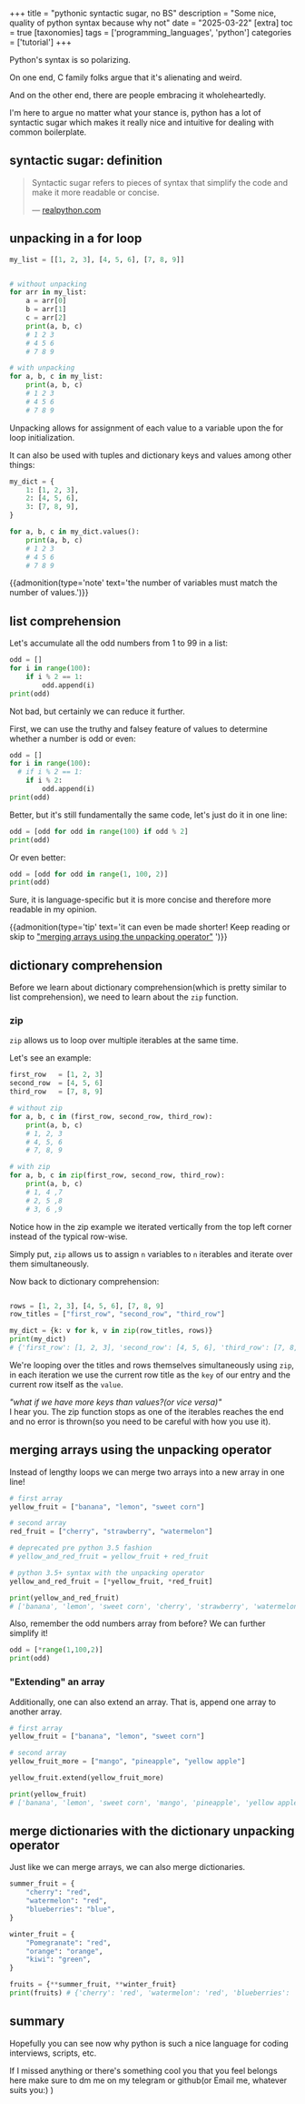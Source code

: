 +++
title = "pythonic syntactic sugar, no BS"
description = "Some nice, quality of python syntax because why not"
date = "2025-03-22"
[extra]
toc = true
[taxonomies]
tags = ['programming_languages', 'python']
categories = ['tutorial']
+++

Python's syntax is so polarizing.

On one end, C family folks argue that it's alienating and weird.

And on the other end, there are people embracing it wholeheartedly.

I'm here to argue no matter what your stance is, python has a lot of syntactic sugar which makes it really nice and intuitive for dealing with common boilerplate.

## syntactic sugar: definition

> Syntactic sugar refers to pieces of syntax that simplify the code and make it more readable or concise.
>
> — [realpython.com](realpython.com)

## unpacking in a for loop

```python
my_list = [[1, 2, 3], [4, 5, 6], [7, 8, 9]]


# without unpacking
for arr in my_list:
    a = arr[0]
    b = arr[1]
    c = arr[2]
    print(a, b, c)
    # 1 2 3
    # 4 5 6
    # 7 8 9

# with unpacking
for a, b, c in my_list:
    print(a, b, c)
    # 1 2 3
    # 4 5 6
    # 7 8 9
```

Unpacking allows for assignment of each value to a variable upon the for loop initialization.

It can also be used with tuples and dictionary keys and values among other things:

```python
my_dict = {
    1: [1, 2, 3],
    2: [4, 5, 6],
    3: [7, 8, 9],
}

for a, b, c in my_dict.values():
    print(a, b, c)
    # 1 2 3
    # 4 5 6
    # 7 8 9
```

{{admonition(type='note' text='the number of variables must match the number of values.')}}

## list comprehension

Let's accumulate all the odd numbers from 1 to 99 in a list:

```python
odd = []
for i in range(100):
    if i % 2 == 1:
        odd.append(i)
print(odd)
```

Not bad, but certainly we can reduce it further.

First, we can use the truthy and falsey feature of values to determine whether a number is odd or even:

```python
odd = []
for i in range(100):
  # if i % 2 == 1:
    if i % 2:
        odd.append(i)
print(odd)
```

Better, but it's still fundamentally the same code, let's just do it in one line:

```python
odd = [odd for odd in range(100) if odd % 2]
print(odd)
```

Or even better:

```python
odd = [odd for odd in range(1, 100, 2)]
print(odd)
```

Sure, it is language-specific but it is more concise and therefore more readable in my opinion.

{{admonition(type='tip' text='it can even be made shorter! Keep reading or skip to ["merging arrays using the unpacking operator"](#merging-arrays-using-the-unpacking-operator) ')}}

## dictionary comprehension

Before we learn about dictionary comprehension(which is pretty similar to list comprehension), we need to learn about the `zip` function.

### zip

`zip` allows us to loop over multiple iterables at the same time.

Let's see an example:

```python
first_row   = [1, 2, 3]
second_row  = [4, 5, 6]
third_row   = [7, 8, 9]

# without zip
for a, b, c in (first_row, second_row, third_row):
    print(a, b, c)
    # 1, 2, 3
    # 4, 5, 6
    # 7, 8, 9

# with zip
for a, b, c in zip(first_row, second_row, third_row):
    print(a, b, c)
    # 1, 4 ,7
    # 2, 5 ,8
    # 3, 6 ,9
```

Notice how in the zip example we iterated vertically from the top left corner instead of the typical row-wise.

Simply put, `zip` allows us to assign `n` variables to `n` iterables and iterate over them simultaneously.

Now back to dictionary comprehension:

```python

rows = [1, 2, 3], [4, 5, 6], [7, 8, 9]
row_titles = ["first_row", "second_row", "third_row"]

my_dict = {k: v for k, v in zip(row_titles, rows)}
print(my_dict)
# {'first_row': [1, 2, 3], 'second_row': [4, 5, 6], 'third_row': [7, 8, 9]}
```

We're looping over the titles and rows themselves simultaneously using `zip`,
in each iteration we use the current row title as the `key` of our entry and the current row itself as the `value`.

_"what if we have more keys than values?(or vice versa)"_\
I hear you. The zip function stops as one of the iterables reaches the end and no error is thrown(so you need to be careful with how you use it).

## merging arrays using the unpacking operator

Instead of lengthy loops we can merge two arrays into a new array in one line!

``` python
# first array
yellow_fruit = ["banana", "lemon", "sweet corn"]

# second array
red_fruit = ["cherry", "strawberry", "watermelon"]

# deprecated pre python 3.5 fashion
# yellow_and_red_fruit = yellow_fruit + red_fruit

# python 3.5+ syntax with the unpacking operator
yellow_and_red_fruit = [*yellow_fruit, *red_fruit]

print(yellow_and_red_fruit)
# ['banana', 'lemon', 'sweet corn', 'cherry', 'strawberry', 'watermelon']
```

Also, remember the odd numbers array from before? We can further simplify it!

```python
odd = [*range(1,100,2)]
print(odd)
```

### "Extending" an array

Additionally, one can also extend an array. That is, append one array to another array.

```python
# first array
yellow_fruit = ["banana", "lemon", "sweet corn"]

# second array
yellow_fruit_more = ["mango", "pineapple", "yellow apple"]

yellow_fruit.extend(yellow_fruit_more)

print(yellow_fruit)
# ['banana', 'lemon', 'sweet corn', 'mango', 'pineapple', 'yellow apple']
```

## merge dictionaries with the dictionary unpacking operator

Just like we can merge arrays, we can also merge dictionaries.

```python
summer_fruit = {
    "cherry": "red",
    "watermelon": "red",
    "blueberries": "blue",
}

winter_fruit = {
    "Pomegranate": "red",
    "orange": "orange",
    "kiwi": "green",
}

fruits = {**summer_fruit, **winter_fruit}
print(fruits) # {'cherry': 'red', 'watermelon': 'red', 'blueberries': 'blue', 'Pomegranate': 'red', 'orange': 'orange', 'kiwi': 'green'}
```

## summary

Hopefully you can see now why python is such a nice language for coding interviews, scripts, etc.

If I missed anything or there's something cool you that you feel belongs here make sure to dm me on my telegram or github(or Email me, whatever suits you:) )
